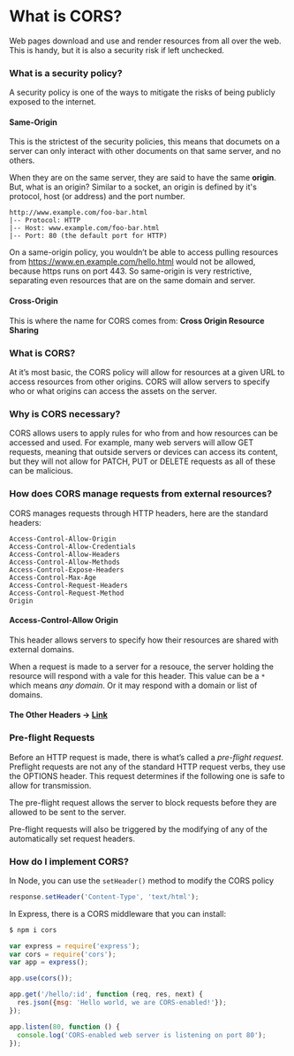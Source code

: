 # What is CORS?

Web pages download and use and render resources from all over the web. This is handy, but it is also a security risk if left unchecked.

### What is a security policy?

A security policy is one of the ways to mitigate the risks of being publicly exposed to the internet.

#### Same-Origin

This is the strictest of the security policies, this means that documets on a server can only interact with other documents on that same server, and no others.

When they are on the same server, they are said to have the same **origin**. But, what is an origin? Similar to a socket, an origin is defined by it's protocol, host (or address) and the port number.

```plaintext
http://www.example.com/foo-bar.html
|-- Protocol: HTTP
|-- Host: www.example.com/foo-bar.html
|-- Port: 80 (the default port for HTTP)
```

On a same-origin policy, you wouldn’t be able to access pulling resources from https://www.en.example.com/hello.html would not be allowed, because https runs on port 443. So same-origin is very restrictive, separating even resources that are on the same domain and server.

#### Cross-Origin

This is where the name for CORS comes from: **Cross Origin Resource Sharing**

### What is CORS?

At it’s most basic, the CORS policy will allow for resources at a given URL to access resources from other origins. CORS will allow servers to specify who or what origins can access the assets on the server.

### Why is CORS necessary?

CORS allows users to apply rules for who from and how resources can be accessed and used. For example, many web servers will allow GET requests, meaning that outside servers or devices can access its content, but they will not allow for PATCH, PUT or DELETE requests as all of these can be malicious.

### How does CORS manage requests from external resources?

CORS manages requests through HTTP headers, here are the standard headers:

```plaintext
Access-Control-Allow-Origin
Access-Control-Allow-Credentials
Access-Control-Allow-Headers
Access-Control-Allow-Methods
Access-Control-Expose-Headers
Access-Control-Max-Age
Access-Control-Request-Headers
Access-Control-Request-Method
Origin
```

#### Access-Control-Allow Origin

This header allows servers to specify how their resources are shared with external domains.

When a request is made to a server for a resouce, the server holding the resource will respond with a vale for this header. This value can be a `*` which means *any domain*. Or it may respond with a domain or list of domains.

#### The Other Headers → [Link](https://developer.mozilla.org/en-US/docs/Web/HTTP/Headers#CORS)

### Pre-flight Requests

Before an HTTP request is made, there is what’s called a *pre-flight request*. Preflight requests are not any of the standard HTTP request verbs, they use the OPTIONS header. This request determines if the following one is safe to allow for transmission.

The pre-flight request allows the server to block requests before they are allowed to be sent to the server.

Pre-flight requests will also be triggered by the modifying of any of the automatically set request headers.

### How do I implement CORS?

In Node, you can use the `setHeader()` method to modify the CORS policy

```javascript
response.setHeader('Content-Type', 'text/html');
```

In Express, there is a CORS middleware that you can install:

```bash
$ npm i cors
```

```javascript
var express = require('express');
var cors = require('cors');
var app = express();

app.use(cors());

app.get('/hello/:id', function (req, res, next) {
  res.json({msg: 'Hello world, we are CORS-enabled!'});
});

app.listen(80, function () {
  console.log('CORS-enabled web server is listening on port 80');
});
```

